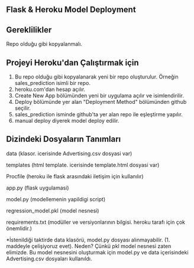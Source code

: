 ## Flask & Heroku Model Deployment

## Gereklilikler

Repo olduğu gibi kopyalanmalı.

## Projeyi Heroku'dan Çalıştırmak için

1. Bu repo olduğu gibi kopyalanarak yeni bir repo oluşturulur. Örneğin sales_prediction isimli bir repo.
2. heroku.com'dan hesap açılır.
3. Create New App bölümünden yeni bir uygulama açılır ve isimlendirilir.
4. Deploy bölümünde yer alan "Deployment Method" bölümünden github seçilir.
5. sales_prediction isminde github'ta yer alan repo ile eşleştirme yapılır.
6. manual deploy diyerek model deploy edilir.

## Dizindeki Dosyaların Tanımları
data (klasor. icerisinde Advertising.csv dosyasi var)

templates (html template. icerisinde template.html dosyasi var)

Procfile (heroku ile flask arasındaki iletişim için kullanılır)

app.py (flask uygulamasi)

model.py (modellemenin yapildigi script)

regression_model.pkl (model nesnesi)

requirements.txt (modüller ve versiyonlarının bilgisi. heroku tarafı için çok önemlidir.)




*İstenildiği taktirde data klasörü, model.py dosyası alınmayabilir. (1. maddeyle çelişiyoruz evet). Neden? Çünkü pkl model nesnesi zaten elimizde. Bu model nesnesini oluşturmak için model.py ve data içerisindeki Advertising.csv dosyaları kullanıldı.
